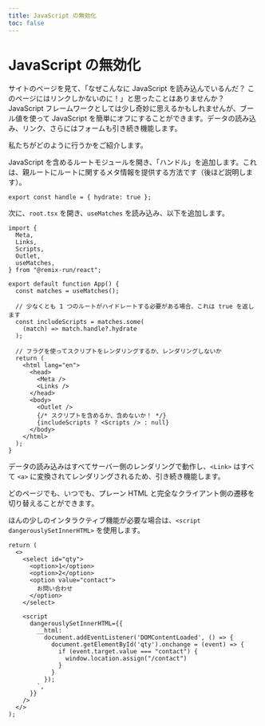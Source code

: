 ```yaml
---
title: JavaScript の無効化
toc: false
---
```


# JavaScript の無効化

サイトのページを見て、「なぜこんなに JavaScript を読み込んでいるんだ？ このページにはリンクしかないのに！」と思ったことはありませんか？ JavaScript フレームワークとしては少し奇妙に思えるかもしれませんが、ブール値を使って JavaScript を簡単にオフにすることができます。データの読み込み、リンク、さらにはフォームも引き続き機能します。

私たちがどのように行うかをご紹介します。

JavaScript を含めるルートモジュールを開き、「ハンドル」を追加します。これは、親ルートにルートに関するメタ情報を提供する方法です（後ほど説明します）。

```tsx
export const handle = { hydrate: true };
```

次に、`root.tsx` を開き、`useMatches` を読み込み、以下を追加します。

```tsx filename=app/root.tsx lines=[6,10,13-15,27]
import {
  Meta,
  Links,
  Scripts,
  Outlet,
  useMatches,
} from "@remix-run/react";

export default function App() {
  const matches = useMatches();

  // 少なくとも 1 つのルートがハイドレートする必要がある場合、これは true を返します
  const includeScripts = matches.some(
    (match) => match.handle?.hydrate
  );

  // フラグを使ってスクリプトをレンダリングするか、レンダリングしないか
  return (
    <html lang="en">
      <head>
        <Meta />
        <Links />
      </head>
      <body>
        <Outlet />
        {/* スクリプトを含めるか、含めないか！ */}
        {includeScripts ? <Scripts /> : null}
      </body>
    </html>
  );
}
```

データの読み込みはすべてサーバー側のレンダリングで動作し、`<Link>` はすべて `<a>` に変換されてレンダリングされるため、引き続き機能します。

どのページでも、いつでも、プレーン HTML と完全なクライアント側の遷移を切り替えることができます。

ほんの少しのインタラクティブ機能が必要な場合は、`<script dangerouslySetInnerHTML>` を使用します。

```tsx
return (
  <>
    <select id="qty">
      <option>1</option>
      <option>2</option>
      <option value="contact">
        お問い合わせ
      </option>
    </select>

    <script
      dangerouslySetInnerHTML={{
        __html: `
          document.addEventListener('DOMContentLoaded', () => {
            document.getElementById('qty').onchange = (event) => {
              if (event.target.value === "contact") {
                window.location.assign("/contact")
              }
            }
          });
        `,
      }}
    />
  </>
);
```


